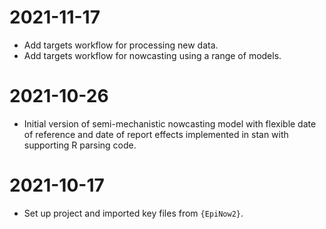 # 2021-11-17

- Add targets workflow for processing new data.
- Add targets workflow for nowcasting using a range of models.

# 2021-10-26

- Initial version of semi-mechanistic nowcasting model with flexible date of reference and date of report effects implemented in stan with supporting R parsing code.

# 2021-10-17

- Set up project and imported key files from `{EpiNow2}`.
